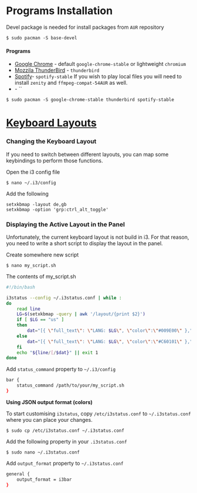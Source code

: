 
# Programs Installation
Devel package is needed for install packages from `AUR` repository
```
$ sudo pacman -S base-devel
```
#### Programs
 * [Google Chrome](https://wiki.archlinux.org/index.php/Chromium) - default `google-chrome-stable` or lightweight `chromium`
 * [Mozzila ThunderBird](https://wiki.archlinux.org/index.php/thunderbird#Installation) - `thunderbird`
 * [Spotify](https://wiki.archlinux.org/index.php/spotify)- `spotify-stable` If you wish to play local files you will need to install `zenity` and `ffmpeg-compat-54AUR` as well.
 * []() - ``
```
$ sudo pacman -S google-chrome-stable thunderbird spotify-stable
```

# [Keyboard Layouts](http://docs.slackware.com/howtos:window_managers:keyboard_layout_in_i3)
### Changing the Keyboard Layout
If you need to switch between different layouts, you can map some keybindings to perform those functions.

Open the i3 config file
```
$ nano ~/.i3/config
```
Add the following
```
setxkbmap -layout de,gb
setxkbmap -option 'grp:ctrl_alt_toggle'
```
### Displaying the Active Layout in the Panel 
Unfortunately, the current keyboard layout is not build in i3. 
For that reason, you need to write a short script to display the layout in the panel. 

Create somewhere new script
```
$ nano my_script.sh
```
The contents of my_script.sh
```bash
#!/bin/bash

i3status --config ~/.i3status.conf | while :
do
    read line
    LG=$(setxkbmap -query | awk '/layout/{print $2}')
    if [ $LG == "us" ]
    then
        dat="[{ \"full_text\": \"LANG: $LG\", \"color\":\"#009E00\" },"
    else
        dat="[{ \"full_text\": \"LANG: $LG\", \"color\":\"#C60101\" },"
    fi
    echo "${line/[/$dat}" || exit 1
done
```
Add `status_command` property to `~/.i3/config`
```bash
bar {
    status_command /path/to/your/my_script.sh
}
```
**Using JSON output format (colors)**

To start customising `i3status`, copy `/etc/i3status.conf` to `~/.i3status.conf` where you can place your changes. 
```
$ sudo cp /etc/i3status.conf ~/.i3status.conf
```
Add the following property in your `.i3status.conf`
```
$ sudo nano ~/.i3status.conf
```
Add `output_format` property to `~/.i3status.conf`
```bash
general {
    output_format = i3bar
}
```
